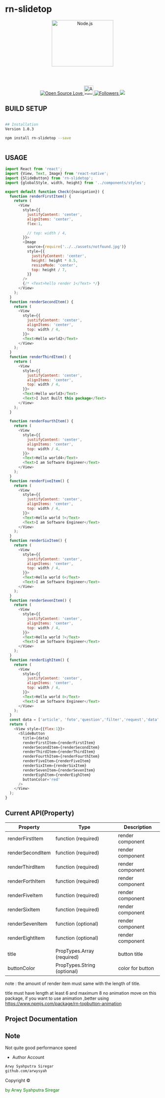# rn-slidetop

<p align="center">
  <a href="https://reactjs.org/">
    <img
      alt="Node.js"
      src="https://i.udemycdn.com/course/750x422/1049092_8c52_2.jpg"
      width="200"
      height='150'
    />
  </a>
</p>

</h1>

<br/>

<br/>

<p align="center">
 
  </a>
  <a href="#">
    <img title="Open Source Love" src="https://badges.frapsoft.com/os/v1/open-source.svg?v=102">
  </a>
  <a href="https://dev.to/arwysyah">
  <img src="https://d2fltix0v2e0sb.cloudfront.net/dev-badge.svg" alt="Arwy Syahputra Siregar's DEV Profile" height="30" width="30">
</a>
  <a href="https://github.com/arwysyah?tab=followers">
    <img title="Followers" src="https://img.shields.io/github/followers/arwysyah?style=social">
  </a>
  <a href="https://github.com/prettier/prettier"><img src="https://img.shields.io/badge/styled_with-prettier-ff69b4.svg"></a>
<br/>

</p>

## BUILD SETUP

```bash

## Installation
Version 1.0.3

npm install rn-slidetop --save



```

## USAGE

```js
import React from 'react';
import {View, Text, Image} from 'react-native';
import {SlideButton} from 'rn-slidetop';
import {globalStyle, width, height} from '../components/styles';

export default function Check({navigation}) {
  function renderFirstItem() {
    return (
      <View
        style={{
          justifyContent: 'center',
          alignItems: 'center',
          flex:1,
         
          // top: width / 4,
        }}>
        <Image
          source={require('../../assets/notfound.jpg')}
          style={{
            justifyContent: 'center',
            height: height * 0.5,
            resizeMode: 'center',
            top: height / 7,
          }}
        />
        {/* <Text>hello render 1</Text> */}
      </View>
    );
  }
  function renderSecondItem() {
    return (
      <View
        style={{
          justifyContent: 'center',
          alignItems: 'center',
          top: width / 4,
        }}>
        <Text>Hello world2</Text>
      </View>
    );
  }
  function renderThirdItem() {
    return (
      <View
        style={{
          justifyContent: 'center',
          alignItems: 'center',
          top: width / 4,
        }}>
        <Text>Hello world3</Text>
        <Text>I Just Built this package</Text>
      </View>
    );
  }
  
  function renderFourthItem() {
    return (
      <View
        style={{
          justifyContent: 'center',
          alignItems: 'center',
          top: width / 4,
        }}>
        <Text>Hello world4</Text>
        <Text>I am Software Engineer</Text>
      </View>
    );
  }
  function renderFiveItem() {
    return (
      <View
        style={{
          justifyContent: 'center',
          alignItems: 'center',
          top: width / 4,
        }}>
        <Text>Hello world 5</Text>
        <Text>I am Software Engineer</Text>
      </View>
    );
  }
  function renderSixItem() {
    return (
      <View
        style={{
          justifyContent: 'center',
          alignItems: 'center',
          top: width / 4,
        }}>
        <Text>Hello world 6</Text>
        <Text>I am Software Engineer</Text>
      </View>
    );
  }
  function renderSevenItem() {
    return (
      <View
        style={{
          justifyContent: 'center',
          alignItems: 'center',
          top: width / 4,
        }}>
        <Text>Hello world 7</Text>
        <Text>I am Software Engineer</Text>
      </View>
    );
  }
  function renderEighItem() {
    return (
      <View
        style={{
          justifyContent: 'center',
          alignItems: 'center',
          top: width / 4,
        }}>
        <Text>Hello world 8</Text>
        <Text>I am Software Engineer</Text>
      </View>
    );
  }
  const data = ['article', 'foto','question','filter','request','data','Isee','filter',];
  return (
    <View style={{flex:1}}>
      <SlideButton
        title={data}
        renderFirstItem={renderFirstItem}
        renderSecondItem={renderSecondItem}
        renderThirdItem={renderThirdItem}
        renderFourthItem={renderFourthItem}
        renderFiveItem={renderFiveItem}
        renderSixItem={renderSixItem}
        renderSevenItem={renderSevenItem}
        renderEighItem={renderEighItem}
        buttonColor='red'
      />
    </View>
  );
}


```


## Current API(Property)

| Property    | Type                     | Description                       |
| ----------- | ------------------------ | --------------------------------- |
| renderFirstItem  | function  (required)              | render component   
| renderSecondItem  | function  (required)              | render component  
| renderThirdItem | function    (required)            | render component  
| renderForthItem | function  (required)              | render component   
| renderFiveItem | function  (required)              | render component  
| renderSixItem | function    (required)            | render component  
| renderSevenItem | function  (optional)              | render component                 |
| renderEightItem | function  (optional)              | render component                 |
|            |
|title        | PropTypes.Array (required) |button title
|buttonColor        | PropTypes.String (optional) |color for button

note : the amount of render item must same with the length of title.

title must have length at least 6 and maximum 8
no animation move on this package,
if you want to use animation ,better using
https://www.npmjs.com/package/rn-topbutton-animation


## Project Documentation
<!-- 
<p align="center">
  <img src="assets/screen.gif" width=200 height=300/>
    <img src="assets/slide2.gif" width=200 height=300/>
</p> -->

## Note

Not quite good performance speed


- Author Account

```bash
Arwy Syahputra Siregar
github.com/arwysyah

```

<p > Copyright ©</p> <p style="color:green;">by Arwy Syahputra Siregar</p>

